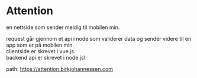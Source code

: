# Attention

en nettside som sender meldig til mobilen min. 

request går gjennom et api i node som validerer data og sender videre til en app som er på mobilen min.\
clientside er skrevet i vue.js.\
backend api er skrevet i node.js\

path: https://attention.birkjohannessen.com
